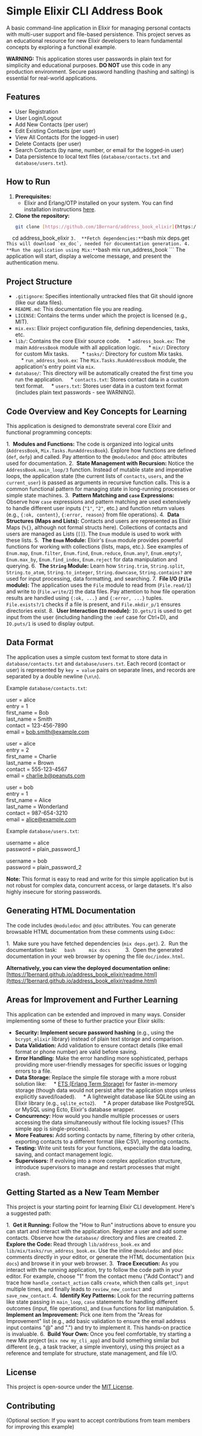 # Simple Elixir CLI Address Book

A basic command-line application in Elixir for managing personal contacts with multi-user support and file-based persistence. This project serves as an educational resource for new Elixir developers to learn fundamental concepts by exploring a functional example.

**WARNING:** This application stores user passwords in plain text for simplicity and educational purposes. **DO NOT** use this code in any production environment. Secure password handling (hashing and salting) is essential for real-world applications.

## Features

* User Registration
* User Login/Logout
* Add New Contacts (per user)
* Edit Existing Contacts (per user)
* View All Contacts (for the logged-in user)
* Delete Contacts (per user)
* Search Contacts (by name, number, or email for the logged-in user)
* Data persistence to local text files (`database/contacts.txt` and `database/users.txt`).

## How to Run

1.  **Prerequisites:**
    * Elixir and Erlang/OTP installed on your system. You can find installation instructions [here](https://elixir-lang.org/install.html).
2.  **Clone the repository:**
    ```bash
    git clone [https://github.com/1Bernard/address_book_elixir](https://github.com/1Bernard/address_book_elixir)
    cd address_book_elixir
    ```
3.  **Fetch dependencies:**
    ```bash
    mix deps.get
    ```
    This will download `ex_doc`, needed for documentation generation.
4.  **Run the application using Mix:**
    ```bash
    mix run_address_book
    ```
    The application will start, display a welcome message, and present the authentication menu.

## Project Structure

* `.gitignore`: Specifies intentionally untracked files that Git should ignore (like our data files).
* `README.md`: This documentation file you are reading.
* `LICENSE`: Contains the terms under which the project is licensed (e.g., MIT).
* `mix.exs`: Elixir project configuration file, defining dependencies, tasks, etc.
* `lib/`: Contains the core Elixir source code.
    * `address_book.ex`: The main `AddressBook` module with all application logic.
    * `mix/`: Directory for custom Mix tasks.
        * `tasks/`: Directory for custom Mix tasks.
            * `run_address_book.ex`: The `Mix.Tasks.RunAddressBook` module, the application's entry point via `mix`.
* `database/`: This directory will be automatically created the first time you run the application.
    * `contacts.txt`: Stores contact data in a custom text format.
    * `users.txt`: Stores user data in a custom text format (includes plain text passwords - see WARNING).

## Code Overview and Key Concepts for Learning

This application is designed to demonstrate several core Elixir and functional programming concepts:

1.  **Modules and Functions:** The code is organized into logical units (`AddressBook`, `Mix.Tasks.RunAddressBook`). Explore how functions are defined (`def`, `defp`) and called. Pay attention to the `@moduledoc` and `@doc` attributes used for documentation.
2.  **State Management with Recursion:** Notice the `AddressBook.main_loop/3` function. Instead of mutable state and imperative loops, the application state (the current lists of `contacts`, `users`, and the `current_user`) is passed as arguments in recursive function calls. This is a common functional pattern for managing state in long-running processes or simple state machines.
3.  **Pattern Matching and `case` Expressions:** Observe how `case` expressions and pattern matching are used extensively to handle different user inputs (`"1"`, `"2"`, etc.) and function return values (e.g., `{:ok, content}`, `{:error, reason}` from file operations).
4.  **Data Structures (Maps and Lists):** Contacts and users are represented as Elixir Maps (`%{}`, although not formal structs here). Collections of contacts and users are managed as Lists (`[]`). The `Enum` module is used to work with these lists.
5.  **The `Enum` Module:** Elixir's `Enum` module provides powerful functions for working with collections (lists, maps, etc.). See examples of `Enum.map`, `Enum.filter`, `Enum.find`, `Enum.reduce`, `Enum.any?`, `Enum.empty?`, `Enum.max_by`, `Enum.find_index`, `Enum.reject` for data manipulation and querying.
6.  **The `String` Module:** Learn how `String.trim`, `String.split`, `String.to_atom`, `String.to_integer`, `String.downcase`, `String.contains?` are used for input processing, data formatting, and searching.
7.  **File I/O (`File` module):** The application uses the `File` module to read from (`File.read/1`) and write to (`File.write/2`) the data files. Pay attention to how file operation results are handled using `{:ok, ...}` and `{:error, ...}` tuples. `File.exists?/1` checks if a file is present, and `File.mkdir_p/1` ensures directories exist.
8.  **User Interaction (`IO` module):** `IO.gets/1` is used to get input from the user (including handling the `:eof` case for Ctrl+D), and `IO.puts/1` is used to display output.

## Data Format

The application uses a simple custom text format to store data in `database/contacts.txt` and `database/users.txt`. Each record (contact or user) is represented by `key = value` pairs on separate lines, and records are separated by a double newline (`\n\n`).

Example `database/contacts.txt`:

user = alice\
entry = 1\
first_name = Bob\
last_name = Smith\
contact = 123-456-7890\
email = bob.smith@example.com

user = alice\
entry = 2\
first_name = Charlie\
last_name = Brown\
contact = 555-123-4567\
email = charlie.b@peanuts.com

user = bob\
entry = 1\
first_name = Alice\
last_name = Wonderland\
contact = 987-654-3210\
email = alice@example.com


Example `database/users.txt`:

username = alice\
password = plain_password_1

username = bob\
password = plain_password_2


**Note:** This format is easy to read and write for this simple application but is not robust for complex data, concurrent access, or large datasets. It's also highly insecure for storing passwords.

## Generating HTML Documentation

The code includes `@moduledoc` and `@doc` attributes. You can generate browsable HTML documentation from these comments using `ExDoc`:

1.  Make sure you have fetched dependencies (`mix deps.get`).
2.  Run the documentation task:
    ```bash
    mix docs
    ```
3.  Open the generated documentation in your web browser by opening the file `doc/index.html`.

**Alternatively, you can view the deployed documentation online:** [https://1bernard.github.io/address_book_elixir/readme.html](https://1bernard.github.io/address_book_elixir/readme.html)

## Areas for Improvement and Further Learning

This application can be extended and improved in many ways. Consider implementing some of these to further practice your Elixir skills:

* **Security:** **Implement secure password hashing** (e.g., using the `bcrypt_elixir` library) instead of plain text storage and comparison.
* **Data Validation:** Add validation to ensure contact details (like email format or phone number) are valid before saving.
* **Error Handling:** Make the error handling more sophisticated, perhaps providing more user-friendly messages for specific issues or logging errors to a file.
* **Data Storage:** Replace the simple file storage with a more robust solution like:
    * [ETS (Erlang Term Storage)](https://www.erlang.org/doc/man/ets.html) for faster in-memory storage (though data would not persist after the application stops unless explicitly saved/loaded).
    * A lightweight database like SQLite using an Elixir library (e.g., `sqlite_ecto2`).
    * A proper database like PostgreSQL or MySQL using Ecto, Elixir's database wrapper.
* **Concurrency:** How would you handle multiple processes or users accessing the data simultaneously without file locking issues? (This simple app is single-process).
* **More Features:** Add sorting contacts by name, filtering by other criteria, exporting contacts to a different format (like CSV), importing contacts.
* **Testing:** Write unit tests for your functions, especially the data loading, saving, and contact management logic.
* **Supervisors:** If evolving into a more complex application structure, introduce supervisors to manage and restart processes that might crash.

## Getting Started as a New Team Member

This project is your starting point for learning Elixir CLI development. Here's a suggested path:

1.  **Get it Running:** Follow the "How to Run" instructions above to ensure you can start and interact with the application. Register a user and add some contacts. Observe how the `database/` directory and files are created.
2.  **Explore the Code:** Read through `lib/address_book.ex` and `lib/mix/tasks/run_address_book.ex`. Use the inline `@moduledoc` and `@doc` comments directly in your editor, or generate the HTML documentation (`mix docs`) and browse it in your web browser.
3.  **Trace Execution:** As you interact with the running application, try to follow the code path in your editor. For example, choose "1" from the contact menu ("Add Contact") and trace how `handle_contact_action` calls `create`, which then calls `get_input` multiple times, and finally leads to `review_new_contact` and `save_new_contact`.
4.  **Identify Key Patterns:** Look for the recurring patterns like state passing in `main_loop`, `case` statements for handling different outcomes (input, file operations), and `Enum` functions for list manipulation.
5.  **Implement an Improvement:** Pick one item from the "Areas for Improvement" list (e.g., add basic validation to ensure the email address input contains "@" and ".") and try to implement it. This hands-on practice is invaluable.
6.  **Build Your Own:** Once you feel comfortable, try starting a new Mix project (`mix new my_cli_app`) and build something similar but different (e.g., a task tracker, a simple inventory), using this project as a reference and template for structure, state management, and file I/O.

## License

This project is open-source under the [MIT License](LICENSE).

## Contributing

(Optional section: If you want to accept contributions from team members for improving this example)
